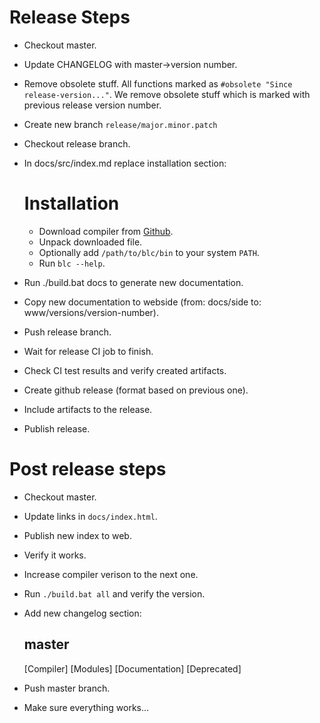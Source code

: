# Release Steps

- Checkout master.
- Update CHANGELOG with master->version number.
- Remove obsolete stuff. All functions marked as `#obsolete "Since release-version..."`.
  We remove obsolete stuff which is marked with previous release version number.
- Create new branch `release/major.minor.patch`
- Checkout release branch.
- In docs/src/index.md replace installation section:

	# Installation

	* Download compiler from [Github](https://github.com/biscuitlang/bl/releases/tag/VERSION).
	* Unpack downloaded file.
	* Optionally add `/path/to/blc/bin` to your system `PATH`.
	* Run `blc --help`.

- Run ./build.bat docs to generate new documentation.
- Copy new documentation to webside (from: docs/side to: www/versions/version-number).
- Push release branch.
- Wait for release CI job to finish.
- Check CI test results and verify created artifacts.
- Create github release (format based on previous one).
- Include artifacts to the release.
- Publish release.

# Post release steps

- Checkout master.
- Update links in `docs/index.html`.
- Publish new index to web.
- Verify it works.
- Increase compiler verison to the next one.
- Run `./build.bat all` and verify the version.
- Add new changelog section:

	master
	---------------------------------------------------------------------------------------
	[Compiler]
	[Modules]
	[Documentation]
	[Deprecated]

- Push master branch.
- Make sure everything works...